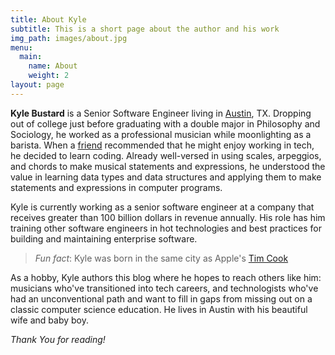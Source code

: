 ```yaml
---
title: About Kyle
subtitle: This is a short page about the author and his work
img_path: images/about.jpg
menu:
  main:
    name: About
    weight: 2
layout: page
---
```

**Kyle Bustard** is a Senior Software Engineer living in [Austin](https://en.wikipedia.org/wiki/Austin,_Texas), TX. Dropping out of college just before graduating with a double major in Philosophy and Sociology, he worked as a professional musician while moonlighting as a barista. When a [friend](https://www.linkedin.com/in/john-blythe-6518a615/) recommended that he might enjoy working in tech, he decided to learn coding. Already well-versed in using scales, arpeggios, and chords to make musical statements and expressions, he understood the value in learning data types and data structures and applying them to make statements and expressions in computer programs. 

Kyle is currently working as a senior software engineer at a company that receives greater than 100 billion dollars in revenue annually. His role has him training other software engineers in hot technologies and best practices for building and maintaining enterprise software.

> *Fun fact*: Kyle was born in the same city as Apple's [Tim Cook](https://en.wikipedia.org/wiki/Tim_Cook)

As a hobby, Kyle authors this blog where he hopes to reach others like him: musicians who've transitioned into tech careers, and technologists who've had an unconventional path and want to fill in gaps from missing out on a classic computer science education. He lives in Austin with his beautiful wife and baby boy.

*Thank You for reading!*

